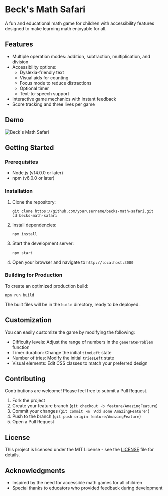 # Beck's Math Safari

A fun and educational math game for children with accessibility features designed to make learning math enjoyable for all.

## Features

- Multiple operation modes: addition, subtraction, multiplication, and division
- Accessibility options:
  - Dyslexia-friendly text
  - Visual aids for counting
  - Focus mode to reduce distractions
  - Optional timer
  - Text-to-speech support
- Interactive game mechanics with instant feedback
- Score tracking and three lives per game

## Demo

![Beck's Math Safari](demo-screenshot.png)

## Getting Started

### Prerequisites

- Node.js (v14.0.0 or later)
- npm (v6.0.0 or later)

### Installation

1. Clone the repository:
   ```
   git clone https://github.com/yourusername/becks-math-safari.git
   cd becks-math-safari
   ```

2. Install dependencies:
   ```
   npm install
   ```

3. Start the development server:
   ```
   npm start
   ```

4. Open your browser and navigate to `http://localhost:3000`

### Building for Production

To create an optimized production build:

```
npm run build
```

The built files will be in the `build` directory, ready to be deployed.

## Customization

You can easily customize the game by modifying the following:

- Difficulty levels: Adjust the range of numbers in the `generateProblem` function
- Timer duration: Change the initial `timeLeft` state
- Number of tries: Modify the initial `triesLeft` state
- Visual elements: Edit CSS classes to match your preferred design

## Contributing

Contributions are welcome! Please feel free to submit a Pull Request.

1. Fork the project
2. Create your feature branch (`git checkout -b feature/AmazingFeature`)
3. Commit your changes (`git commit -m 'Add some AmazingFeature'`)
4. Push to the branch (`git push origin feature/AmazingFeature`)
5. Open a Pull Request

## License

This project is licensed under the MIT License - see the [LICENSE](LICENSE) file for details.

## Acknowledgments

- Inspired by the need for accessible math games for all children
- Special thanks to educators who provided feedback during development 
